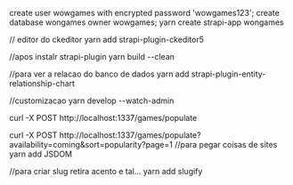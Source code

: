create user wowgames with encrypted password 'wowgames123';
create database wongames owner wowgames;
yarn create strapi-app wongames

// editor do ckeditor
yarn add strapi-plugin-ckeditor5

//apos instalr strapi-plugin
yarn build --clean

//para ver a relacao do banco de dados
yarn add strapi-plugin-entity-relationship-chart

//customizacao
yarn develop --watch-admin

curl -X POST http://localhost:1337/games/populate


curl -X POST http://localhost:1337/games/populate\?availability\=coming\&sort\=popularity\?page\=1
//para pegar coisas de sites
yarn add JSDOM

//para criar slug retira acento e tal...
yarn add slugify
 